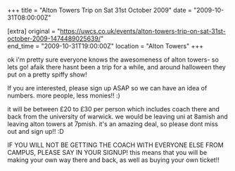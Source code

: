 +++
title = "Alton Towers Trip on Sat 31st October 2009"
date = "2009-10-31T08:00:00Z"

[extra]
original = "https://uwcs.co.uk/events/alton-towers-trip-on-sat-31st-october-2009-1474489025639/"    
end_time = "2009-10-31T19:00:00Z"
location = "Alton Towers"
+++

ok i'm pretty sure everyone knows the awesomeness of alton towers- so lets go\! afaik there hasnt been a trip for a while, and around halloween they put on a pretty spiffy show\!

If you are interested, please sign up ASAP so we can have an idea of numbers. more people, less monies\!\! :)

it will be between £20 to £30 per person which includes coach there and back from the university of warwick. we would be leaving uni at 8amish and leaving alton towers at 7pmish. it's an amazing deal, so please dont miss out and sign up\!\! :D

IF YOU WILL NOT BE GETTING THE COACH WITH EVERYONE ELSE FROM CAMPUS, PLEASE SAY IN YOUR SIGNUP\! this means that you will be making your own way there and back, as well as buying your own ticket\!\!

